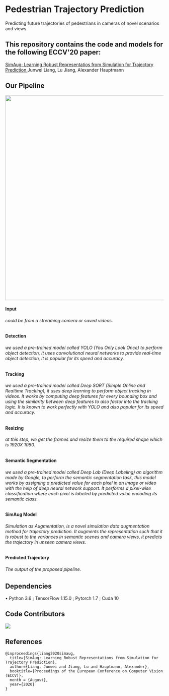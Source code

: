 # Pedestrian Trajectory Prediction
Predicting future trajectories of pedestrians in cameras of novel scenarios and views.

## This repository contains the code and models for the following ECCV'20 paper:

[ SimAug: Learning Robust Representatios from Simulation for Trajectory Prediction ](https://arxiv.org/abs/2004.02022)
Junwei Liang, Lu Jiang, Alexander Hauptmann

## Our Pipeline

<p align="center">
  <img width="650" src="Images/pipline.jpg" >
</p>

#### Input
###### could be from a streaming camera or saved videos.

#### Detection
###### we used a pre-trained model called YOLO (You Only Look Once) to perform object detection, it uses convolutional neural networks to provide real-time object detection, it is popular for its speed and accuracy.

#### Tracking 
###### we used a pre-trained model called Deep SORT (Simple Online and Realtime Tracking), it uses deep learning to perform object tracking in videos. It works by computing deep features for every bounding box and using the similarity between deep features to also factor into the tracking logic. It is known to work perfectly with YOLO and also popular for its speed and accuracy.

####	Resizing  
###### at this step, we get the frames and resize them to the required shape which is 1920X 1080.

#### Semantic Segmentation 
###### we used a pre-trained model called Deep Lab (Deep Labeling) an algorithm made by Google, to perform the semantic segmentation task, this model works by assigning a predicted value for each pixel in an image or video with the help of deep neural network support. It performs a pixel-wise classification where each pixel is labeled by predicted value encoding its semantic class.

#### SimAug Model 
###### Simulation as Augmentation, is a novel simulation data augmentation method for trajectory prediction. It augments the representation such that it is robust to the variances in semantic scenes and camera views, it predicts the trajectory in unseen camera views.

#### Predicted Trajectory
###### The output of the proposed pipeline.


## Dependencies
•	Python 3.6 ; TensorFlow 1.15.0 ; Pytorch 1.7 ; Cuda 10

## Code Contributors
<a href="https://github.com/Moaz-ALhady-Fathy/trajectory_prediction/graphs/contributors">
  <img src="https://contrib.rocks/image?repo=Moaz-ALhady-Fathy/trajectory_prediction" />
</a>

## References
```
@inproceedings{liang2020simaug,
  title={SimAug: Learning Robust Representations from Simulation for Trajectory Prediction},
  author={Liang, Junwei and Jiang, Lu and Hauptmann, Alexander},
  booktitle={Proceedings of the European Conference on Computer Vision (ECCV)},
  month = {August},
  year={2020}
}
```
